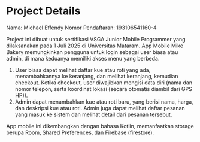 # Project Details

Nama: Michael Effendy
Nomor Pendaftaran:  193106541160-4

Project ini dibuat untuk sertifikasi VSGA Junior Mobile Programmer yang dilaksanakan pada 1 Juli 2025 di Universitas Mataram.
App Mobile Mike Bakery memungkinkan pengguna untuk login sebagai user biasa atau admin, di mana keduanya memiliki akses menu yang berbeda.

1. User biasa dapat melihat daftar kue atau roti yang ada, menambahkannya ke keranjang, dan melihat keranjang, kemudian checkout. Ketika checkout, user diwajibkan mengisi data diri (nama dan nomor telepon, serta koordinat lokasi (secara otomatis diambil dari GPS HP)).
2.  Admin dapat menambahkan kue atau roti baru, yang berisi nama, harga, dan deskripsi kue atau roti. Admin juga dapat melihat daftar pesanan yang masuk ke sistem dan melihat detail dari pesanan tersebut.

App mobile ini dikembangkan dengan bahasa Kotlin, memanfaatkan storage berupa Room, Shared Preferences, dan Firebase (firestore).
